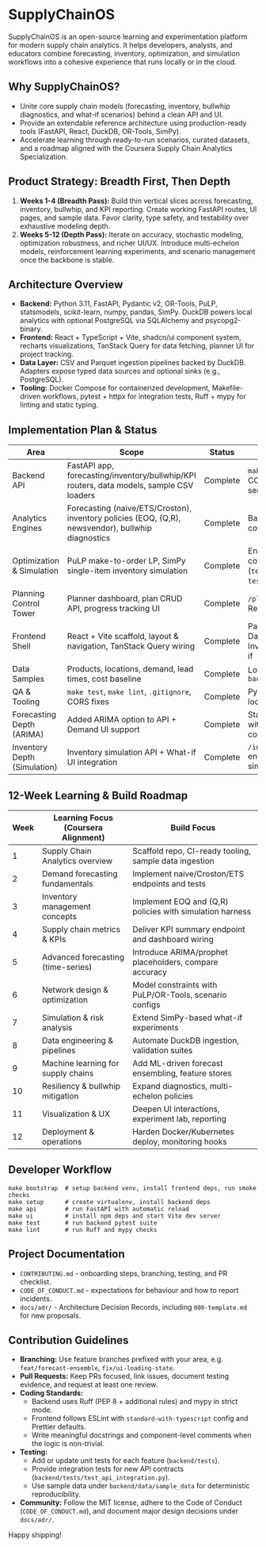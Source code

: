 # SupplyChainOS

SupplyChainOS is an open-source learning and experimentation platform for modern supply chain analytics. It helps developers, analysts, and educators combine forecasting, inventory, optimization, and simulation workflows into a cohesive experience that runs locally or in the cloud.

## Why SupplyChainOS?
- Unite core supply chain models (forecasting, inventory, bullwhip diagnostics, and what-if scenarios) behind a clean API and UI.
- Provide an extendable reference architecture using production-ready tools (FastAPI, React, DuckDB, OR-Tools, SimPy).
- Accelerate learning through ready-to-run scenarios, curated datasets, and a roadmap aligned with the Coursera Supply Chain Analytics Specialization.

## Product Strategy: Breadth First, Then Depth
1. **Weeks 1-4 (Breadth Pass):** Build thin vertical slices across forecasting, inventory, bullwhip, and KPI reporting. Create working FastAPI routes, UI pages, and sample data. Favor clarity, type safety, and testability over exhaustive modeling depth.
2. **Weeks 5-12 (Depth Pass):** Iterate on accuracy, stochastic modeling, optimization robustness, and richer UI/UX. Introduce multi-echelon models, reinforcement learning experiments, and scenario management once the backbone is stable.

## Architecture Overview
- **Backend:** Python 3.11, FastAPI, Pydantic v2, OR-Tools, PuLP, statsmodels, scikit-learn, numpy, pandas, SimPy. DuckDB powers local analytics with optional PostgreSQL via SQLAlchemy and psycopg2-binary.
- **Frontend:** React + TypeScript + Vite, shadcn/ui component system, recharts visualizations, TanStack Query for data fetching, planner UI for project tracking.
- **Data Layer:** CSV and Parquet ingestion pipelines backed by DuckDB. Adapters expose typed data sources and optional sinks (e.g., PostgreSQL).
- **Tooling:** Docker Compose for containerized development, Makefile-driven workflows, pytest + httpx for integration tests, Ruff + mypy for linting and static typing.

## Implementation Plan & Status
| Area | Scope | Status | Notes |
| ---- | ----- | ------ | ----- |
| Backend API | FastAPI app, forecasting/inventory/bullwhip/KPI routers, data models, sample CSV loaders | Complete | `make api` serves endpoints; CORS enabled for Vite dev server |
| Analytics Engines | Forecasting (naive/ETS/Croston), inventory policies (EOQ, (Q,R), newsvendor), bullwhip diagnostics | Complete | Backed by pytest unit coverage |
| Optimization & Simulation | PuLP make-to-order LP, SimPy single-item inventory simulation | Complete | Engine modules + pytest coverage (`test_optimization.py`, `test_simulation.py`) |
| Planning Control Tower | Planner dashboard, plan CRUD API, progress tracking UI | Complete | `/plans` REST endpoints + React planner start page |
| Frontend Shell | React + Vite scaffold, layout & navigation, TanStack Query wiring | Complete | Pages for Planner, Dashboard, Demand, Inventory, Bullwhip, What-if |
| Data Samples | Products, locations, demand, lead times, cost baseline | Complete | Located under `backend/data/sample_data/` |
| QA & Tooling | `make test`, `make lint`, `.gitignore`, CORS fixes | Complete | Pytest + mypy + Ruff pass locally |
| Forecasting Depth (ARIMA) | Added ARIMA option to API + Demand UI support | Complete | Statsmodels ARIMA path with metrics + new test coverage |
| Inventory Depth (Simulation) | Inventory simulation API + What-if UI integration | Complete | `/inventory/simulate` endpoint + React simulation form |
## 12-Week Learning & Build Roadmap
| Week | Learning Focus (Coursera Alignment) | Build Focus |
| ---- | ----------------------------------- | ----------- |
| 1 | Supply Chain Analytics overview | Scaffold repo, CI-ready tooling, sample data ingestion |
| 2 | Demand forecasting fundamentals | Implement naive/Croston/ETS endpoints and tests |
| 3 | Inventory management concepts | Implement EOQ and (Q,R) policies with simulation harness |
| 4 | Supply chain metrics & KPIs | Deliver KPI summary endpoint and dashboard wiring |
| 5 | Advanced forecasting (time-series) | Introduce ARIMA/prophet placeholders, compare accuracy |
| 6 | Network design & optimization | Model constraints with PuLP/OR-Tools, scenario configs |
| 7 | Simulation & risk analysis | Extend SimPy-based what-if experiments |
| 8 | Data engineering & pipelines | Automate DuckDB ingestion, validation suites |
| 9 | Machine learning for supply chains | Add ML-driven forecast ensembling, feature stores |
| 10 | Resiliency & bullwhip mitigation | Expand diagnostics, multi-echelon policies |
| 11 | Visualization & UX | Deepen UI interactions, experiment lab, reporting |
| 12 | Deployment & operations | Harden Docker/Kubernetes deploy, monitoring hooks |

## Developer Workflow
```
make bootstrap  # setup backend venv, install frontend deps, run smoke checks
make setup      # create virtualenv, install backend deps
make api        # run FastAPI with automatic reload
make ui         # install npm deps and start Vite dev server
make test       # run backend pytest suite
make lint       # run Ruff and mypy checks
```

## Project Documentation
- `CONTRIBUTING.md` - onboarding steps, branching, testing, and PR checklist.
- `CODE_OF_CONDUCT.md` - expectations for behaviour and how to report incidents.
- `docs/adr/` - Architecture Decision Records, including `000-template.md` for new proposals.

## Contribution Guidelines
- **Branching:** Use feature branches prefixed with your area, e.g. `feat/forecast-ensemble`, `fix/ui-loading-state`.
- **Pull Requests:** Keep PRs focused, link issues, document testing evidence, and request at least one review.
- **Coding Standards:**
  - Backend uses Ruff (PEP 8 + additional rules) and mypy in strict mode.
  - Frontend follows ESLint with `standard-with-typescript` config and Prettier defaults.
  - Write meaningful docstrings and component-level comments when the logic is non-trivial.
- **Testing:**
  - Add or update unit tests for each feature (`backend/tests`).
  - Provide integration tests for new API contracts (`backend/tests/test_api_integration.py`).
  - Use sample data under `backend/data/sample_data` for deterministic reproducibility.
- **Community:** Follow the MIT license, adhere to the Code of Conduct (`CODE_OF_CONDUCT.md`), and document major design decisions under `docs/adr/`.

Happy shipping!